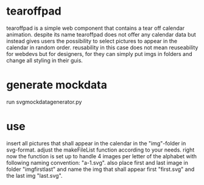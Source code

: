 # tearoffpad
tearoffpad is a simple web component that contains a tear off calendar animation. despite its name tearoffpad does not offer any calendar data but instead gives users the possibility to select pictures to appear in the calendar in random order. reusability in this case does not mean reuseability for webdevs but for designers, for they can simply put imgs in folders and change all styling in their guis.

# generate mockdata
run svgmockdatagenerator.py

# use
insert all pictures that shall appear in the calendar in the "img"-folder in svg-format. adjust the makeFileList function according to your needs. right now the function is set up to handle 4 images per letter of the alphabet with following naming convention: "a-1.svg".
also place first and last image in folder "imgfirstlast" and name the img that shall appear first "first.svg" and the last img "last.svg".
